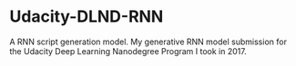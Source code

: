 # Udacity-DLND-RNN
A RNN script generation model.
My generative RNN model submission for the Udacity Deep Learning Nanodegree Program I took in 2017. 
